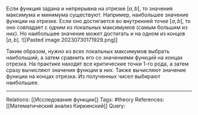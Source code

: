 Если функция задана и непрерывна на отрезке $[a,b]$, то значения максимума и минимума существуют. Например, наибольшее значение функции на отрезке. Если оно достигается во внутренней точке $[a,b]$, то оно совпадает с одним из локальных максимумов (самым большим из них). Но наибольшее значение может достигать и на одном из концов $[a,b]$. 
![[Pasted image 20230730171929.png]]

Таким образом, нужно из всех локальных максимумов выбрать наибольший, а затем сравнить его со значениями функций на концах отрезка. На практике находят все критические точки 1-го рода, а затем сразу вычисляют значения функции в них. Также вычисляют значение функции на концах отрезка. Из полученных чисел выбирают наибольшее. 

___
Relations: [[Исследование функции]] 
Tags: #theory 
References: [[Математический анализ Киркинский]] 
Query: 